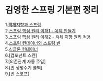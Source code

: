 # 김영한 스프링 기본편 정리    
1.[객체지향과 스프링](https://hee-story6.tistory.com/112)  
2.[스프링 핵심 원리 이해1 - 예제 만들기](https://hee-story6.tistory.com/113)  
3.[스프링 핵심 원리 이해2 - 객체 지향 원리 적용](https://hee-story6.tistory.com/113)  
4.[스프링 컨테이너와 스프링 빈](https://hee-story6.tistory.com/114)  
5.[싱글톤 컨테이너](https://hee-story6.tistory.com/115)  
6.[컴포넌트 스캔]  
7.[의존관계 자동 주입]  
8.[빈 생명주기 콜백]  
9.[빈 스코프]  
